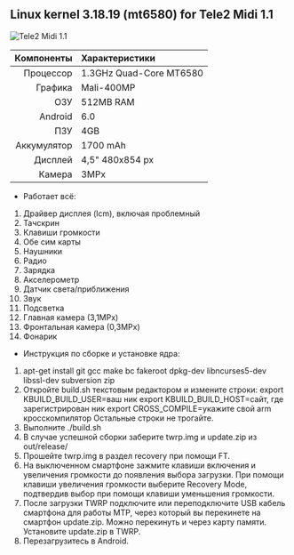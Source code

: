 ## Linux kernel 3.18.19 (mt6580) for Tele2 Midi 1.1           
![Tele2 Midi 1.1](./arch/arm/mach-mt6582/senseit_e400/e400_silver.jpg)


Компоненты  | Характеристики
-----------:|:-------------------------
Процессор   | 1.3GHz Quad-Core MT6580
Графика     | Mali-400MP
ОЗУ         | 512MB RAM
Android     | 6.0
ПЗУ         | 4GB
Аккумулятор | 1700 mAh
Дисплей     | 4,5" 480x854 px
Камера      | 3MPx

* Работает всё:
1) Драйвер дисплея (lcm), включая проблемный
2) Тачскрин
3) Клавиши громкости
4) Обе сим карты
5) Наушники
6) Радио
7) Зарядка
8) Акселерометр
9) Датчик света/приближения
10) Звук
11) Подсветка
12) Главная камера (3,1MPx)
13) Фронтальная камера (0,3MPx)
14) Фонарик

* Инструкция по сборке и установке ядра:
1) apt-get install git gcc make bc fakeroot dpkg-dev libncurses5-dev libssl-dev subversion zip
2) Откройте build.sh текстовым редактором и измените строки:
  export KBUILD_BUILD_USER=ваш ник
  export KBUILD_BUILD_HOST=сайт, где зарегистрирован ник
  export CROSS_COMPILE=укажите свой arm кросскомпилятор
  Остальные строки не трогайте.
3) Выполните ./build.sh
4) В случае успешной сборки заберите twrp.img и update.zip из out/release/
5) Прошейте twrp.img в раздел recovery при помощи FT.
6) На выключенном смартфоне зажмите клавиши включения и увеличения громкости до появления выбора загрузки. При помощи клавиши увеличения громкости выберите Recovery Mode, подтвердив выбор при помощи клавиши уменьшения громкости.
7) После загрузки TWRP подключите или переподключите USB кабель смартфона для работы MTP, через который вы перекинете на смартфон update.zip. Можно перекинуть и через карту памяти. Установите update.zip в TWRP.
8) Перезагрузитесь в Android.
